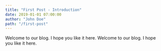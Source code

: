 ```yaml
---
title: "First Post - Introduction"
date: 2019-01-01 07:00:00
author: "John Doe"
path: "/first-post"
---
```


Welcome to our blog. I hope you like it here.
Welcome to our blog. I hope you like it here.
